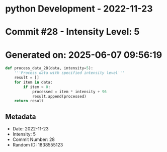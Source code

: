 ﻿# python Development - 2022-11-23
# Commit #28 - Intensity Level: 5
# Generated on: 2025-06-07 09:56:19
```python
def process_data_28(data, intensity=5):
    '''Process data with specified intensity level'''
    result = []
    for item in data:
        if item > 0:
            processed = item * intensity + 96
            result.append(processed)
    return result
```
## Metadata
- Date: 2022-11-23
- Intensity: 5
- Commit Number: 28
- Random ID: 1838555123
